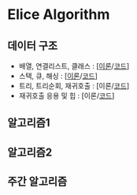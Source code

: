 # Elice Algorithm

## 데이터 구조 

- 배열, 연결리스트, 클래스 : [[이론](https://eda-ai-lab.tistory.com/190)/[코드](https://github.com/choco9966/Algorithm-Master/tree/master/elice/%EB%8D%B0%EC%9D%B4%ED%84%B0%20%EA%B5%AC%EC%A1%B0/%EB%B0%B0%EC%97%B4%2C%20%EC%97%B0%EA%B2%B0%EB%A6%AC%EC%8A%A4%ED%8A%B8%2C%20%ED%81%B4%EB%9E%98%EC%8A%A4)]
- 스택, 큐, 해싱 : [[이론](https://eda-ai-lab.tistory.com/191)/[코드](https://github.com/choco9966/Algorithm-Master/tree/master/elice/%EB%8D%B0%EC%9D%B4%ED%84%B0%20%EA%B5%AC%EC%A1%B0/%EC%8A%A4%ED%83%9D%2C%20%ED%81%90%2C%20%ED%95%B4%EC%8B%B1)]
- 트리, 트리순회, 재귀호출 : [이론/[코드](https://github.com/choco9966/Algorithm-Master/tree/master/elice/%EB%8D%B0%EC%9D%B4%ED%84%B0%20%EA%B5%AC%EC%A1%B0/%ED%8A%B8%EB%A6%AC%2C%20%ED%8A%B8%EB%A6%AC%EC%88%9C%ED%9A%8C%2C%20%EC%9E%AC%EA%B7%80%ED%98%B8%EC%B6%9C)]
- 재귀호출 응용 및 힙 : [이론/[코드](https://github.com/choco9966/Algorithm-Master/tree/master/elice/%EB%8D%B0%EC%9D%B4%ED%84%B0%20%EA%B5%AC%EC%A1%B0/%EC%9E%AC%EA%B7%80%ED%98%B8%EC%B6%9C%20%EC%9D%91%EC%9A%A9%20%EB%B0%8F%20%ED%9E%99)]

## 알고리즘1



## 알고리즘2



## 주간 알고리즘 

